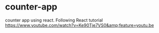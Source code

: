 # counter-app
counter app using react. Following React tutorial https://www.youtube.com/watch?v=Ke90Tje7VS0&amp;feature=youtu.be

